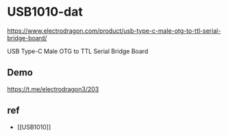 
# USB1010-dat


https://www.electrodragon.com/product/usb-type-c-male-otg-to-ttl-serial-bridge-board/

USB Type-C Male OTG to TTL Serial Bridge Board



## Demo 

https://t.me/electrodragon3/203


## ref 

- [[USB1010]]